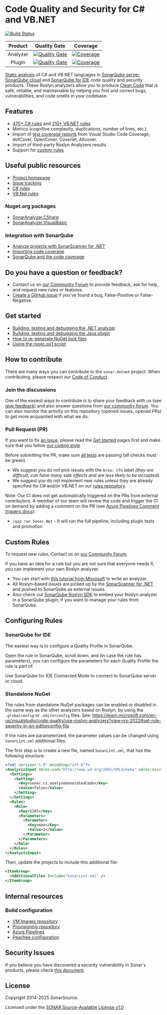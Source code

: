 # Code Quality and Security for C\# and VB.NET

[![Build Status](https://dev.azure.com/sonarsource/DotNetTeam%20Project/_apis/build/status/Sonar.Net?branchName=master)](https://dev.azure.com/sonarsource/DotNetTeam%20Project/_build/latest?definitionId=77&branchName=master)

|Product|Quality Gate|Coverage|
|:--:|:--:|:--:|
|Analyzer|[![Quality Gate](https://sonarcloud.io/api/project_badges/measure?project=sonaranalyzer-dotnet&metric=alert_status)](https://sonarcloud.io/dashboard?id=sonaranalyzer-dotnet)|[![Coverage](https://sonarcloud.io/api/project_badges/measure?project=sonaranalyzer-dotnet&metric=coverage)](https://sonarcloud.io/component_measures?id=sonaranalyzer-dotnet&metric=coverage)|
|Plugin|[![Quality Gate](https://sonarcloud.io/api/project_badges/measure?project=org.sonarsource.dotnet%3Asonar-dotnet&metric=alert_status)](https://sonarcloud.io/dashboard?id=org.sonarsource.dotnet%3Asonar-dotnet)|[![Coverage](https://sonarcloud.io/api/project_badges/measure?project=org.sonarsource.dotnet%3Asonar-dotnet&metric=coverage)](https://sonarcloud.io/component_measures?id=org.sonarsource.dotnet%3Asonar-dotnet&metric=coverage)|

[Static analysis](https://en.wikipedia.org/wiki/Static_program_analysis) of C# and VB.NET
languages in [SonarQube server](https://www.sonarsource.com/products/sonarqube), [SonarQube cloud](https://www.sonarsource.com/products/sonarcloud) and [SonarQube for IDE](https://www.sonarsource.com/products/sonarlint) code quality and security products. These Roslyn analyzers allow you to produce [Clean Code](https://www.sonarsource.com/solutions/clean-code/) that is safe, reliable, and maintainable by helping you find and correct bugs, vulnerabilities, and code smells in your codebase.

## Features

* [470+ C# rules](https://rules.sonarsource.com/csharp) and [210+ VB.&#8203;NET rules](https://rules.sonarsource.com/vbnet)
* Metrics (cognitive complexity, duplications, number of lines, etc.)
* Import of [test coverage reports](https://community.sonarsource.com/t/9871) from Visual Studio Code Coverage, dotCover, OpenCover, Coverlet, Altcover.
* Import of third-party Roslyn Analyzers results
* Support for [custom rules](https://github.com/SonarSource/sonarqube-roslyn-sdk)

## Useful public resources

* [Project homepage](https://redirect.sonarsource.com/plugins/csharp.html)
* [Issue tracking](./docs/issues.md)
* [C# rules](https://rules.sonarsource.com/csharp)
* [VB.Net rules](https://rules.sonarsource.com/vbnet)

### Nuget.org packages

* [SonarAnalyzer.CSharp](https://www.nuget.org/packages/SonarAnalyzer.CSharp/)
* [SonarAnalyzer.VisualBasic](https://www.nuget.org/packages/SonarAnalyzer.VisualBasic/)

### Integration with SonarQube

* [Analyze projects with SonarScanner for .NET](https://redirect.sonarsource.com/doc/install-configure-scanner-msbuild.html)
* [Importing code coverage](https://community.sonarsource.com/t/9871)
* [SonarQube and the code coverage](https://community.sonarsource.com/t/4725)

## Do you have a question or feedback?

* Contact us on [our Community Forum](https://community.sonarsource.com/) to provide feedback, ask for help, and request new rules or features.
* [Create a GitHub Issue](https://github.com/SonarSource/sonar-dotnet/issues/new/choose) if you've found a bug, False-Positive or False-Negative.

## Get started

* [Building, testing and debugging the .NET analyzer](./docs/contributing-analyzer.md)
* [Building, testing and debugging the Java plugin](./docs/contributing-plugin.md)
* [How to re-generate NuGet lock files](./docs/regenerate-lock-files.md)
* [Using the rspec.ps1 script](./scripts/rspec/README.md)

## How to contribute

There are many ways you can contribute to the `sonar-dotnet` project.
When contributing, please respect our [Code of Conduct](./docs/code-of-conduct.md).

### Join the discussions

One of the easiest ways to contribute is to share your feedback with us (see [give feedback](#do-you-have-a-question-or-feedback)) and also answer questions from [our community forum](https://community.sonarsource.com/).
You can also monitor the activity on this repository (opened issues, opened PRs) to get more acquainted with what we do.

### Pull Request (PR)

If you want to fix [an issue](https://github.com/SonarSource/sonar-dotnet/issues),
please read the [Get started](#get-started) pages first and make sure that you follow [our coding style](./docs/coding-style.md).

Before submitting the PR, make sure [all tests](./docs/contributing-analyzer.md#running-unit-tests) are passing (all checks must be green).

* We suggest you do not pick issues with the `Area: CFG` label _(they are difficult, can have many side effects and are less likely to be accepted)_.
* We suggest you do not implement new rules unless they are already specified for C# and/or VB.NET on
our [rules repository](https://jira.sonarsource.com/projects/RSPEC).

Note: Our CI does not get automatically triggered on the PRs from external contributors.
A member of our team will review the code and trigger the CI on demand by adding a comment on the PR (see [Azure Pipelines Comment triggers docs](https://docs.microsoft.com/en-us/azure/devops/pipelines/repos/github?view=azure-devops&tabs=yaml#comment-triggers)):
- `/azp run Sonar.Net` - It will run the full pipeline, including plugin tests and promotion

## Custom Rules

To request new rules, Contact us on [our Community Forum](https://community.sonarsource.com/c/suggestions/).

If you have an idea for a rule but you are not sure that everyone needs it, you can implement your own Roslyn analyzer.
- You can start with [this tutorial from Microsoft](https://docs.microsoft.com/en-us/dotnet/csharp/roslyn-sdk/tutorials/how-to-write-csharp-analyzer-code-fix) to write an analyzer.
- All Roslyn-based issues are picked up by the [SonarScanner for .NET](https://redirect.sonarsource.com/doc/install-configure-scanner-msbuild.html)
and pushed to SonarQube as external issues.
- Also check out [SonarQube Roslyn SDK](https://github.com/SonarSource-VisualStudio/sonarqube-roslyn-sdk) to embed
your Roslyn analyzer in a SonarQube plugin, if you want to manage your rules from SonarQube.

## Configuring Rules

### SonarQube for IDE

The easiest way is to configure a Quality Profile in SonarQube.

Open the rule in SonarQube, scroll down, and (in case the rule has parameters), you can configure the parameters for each Quality Profile the rule is part of.

Use SonarQube for IDE Connected Mode to connect to SonarQube server or cloud.

### Standalone NuGet

The rules from standalone NuGet packages can be enabled or disabled in the same way as the other analyzers based on Roslyn, by using the `.globalconfig` or `.editorconfig` files.
See: https://learn.microsoft.com/en-us/visualstudio/code-quality/use-roslyn-analyzers?view=vs-2022#set-rule-severity-in-an-editorconfig-file

If the rules are parameterized, the parameter values can be changed using `SonarLint.xml` additional files.

The first step is to create a new file, named `SonarLint.xml`, that has the following structure:

```xml
<?xml version="1.0" encoding="utf-8"?>
<AnalysisInput xmlns:xsd="http://www.w3.org/2001/XMLSchema" xmlns:xsi="http://www.w3.org/2001/XMLSchema-instance">
  <Settings>
    <Setting>
      <Key>sonar.cs.analyzeGeneratedCode</Key>
      <Value>false</Value>
    </Setting>
  </Settings>
  <Rules>
    <Rule>
      <Key>S107</Key>
      <Parameters>
        <Parameter>
          <Key>max</Key>
          <Value>2</Value>
        </Parameter>
      </Parameters>
    </Rule>
  </Rules>
</AnalysisInput>
```
Then, update the projects to include this additional file:
```xml
<ItemGroup>
  <AdditionalFiles Include="SonarLint.xml" />
</ItemGroup>
```

## Internal resources

### Build configuration

* [VM Images repository](https://github.com/SonarSource/dotnet-ci-images)
* [Provisioning repository](https://github.com/SonarSource/dotnet-infra/blob/main/cdk.context.json)
* [Azure Pipelines](https://dev.azure.com/sonarsource/Sonar%20.NET%20Enterprise/_build?definitionId=152&_a=summary)
* [Peachee configuration](https://github.com/SonarSource/peachee-dotnet/tree/dotnet)

## Security Issues

If you believe you have discovered a security vulnerability in Sonar's products, please check [this document](./SECURITY.md).

## License

Copyright 2014-2025 SonarSource.

Licensed under the [SONAR Source-Available License v1.0](https://www.sonarsource.com/license/ssal/)
